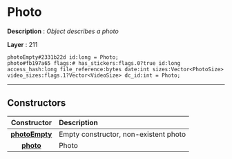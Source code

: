 # Photo

**Description** : *Object describes a photo*

**Layer** : 211

```tl
photoEmpty#2331b22d id:long = Photo;
photo#fb197a65 flags:# has_stickers:flags.0?true id:long access_hash:long file_reference:bytes date:int sizes:Vector<PhotoSize> video_sizes:flags.1?Vector<VideoSize> dc_id:int = Photo;
```

---

## Constructors

| Constructor | Description |
| :---: | :--- |
| [**photoEmpty**](constructor/photoEmpty) | Empty constructor, non-existent photo |
| [**photo**](constructor/photo) | Photo |